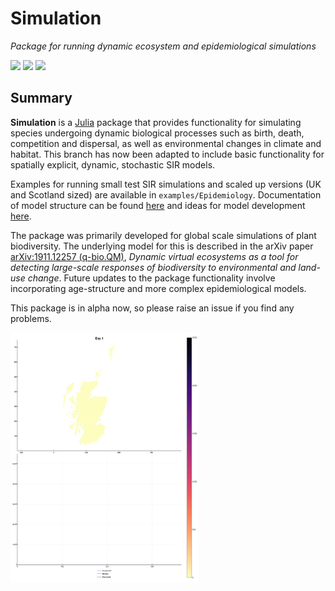# Simulation

*Package for running dynamic ecosystem and epidemiological simulations*

[![][docs-dev-img]][docs-dev-url] [![][actions-dev-img]][actions-dev-url] [![][codecov-dev-img]][codecov-dev-url]

## Summary

**Simulation** is a [Julia](http://www.julialang.org) package that
provides functionality for simulating species undergoing dynamic
biological processes such as birth, death, competition and dispersal, as well as environmental changes in climate and habitat. This branch has now been adapted to include basic functionality for spatially explicit, dynamic, stochastic SIR models.

Examples for running small test SIR simulations and scaled up versions (UK and Scotland sized) are available in `examples/Epidemiology`. Documentation of model structure can be found [here](docs/Structure_gh.md) and ideas for model development [here](docs/Design.md).

The package was primarily developed for global scale simulations of
plant biodiversity. The underlying model for this is described in the arXiv paper [arXiv:1911.12257 (q-bio.QM)][paper-url],
*Dynamic virtual ecosystems as a tool for detecting large-scale responses of biodiversity to environmental and land-use change*. Future updates to the package functionality involve incorporating
age-structure and more complex epidemiological models.

This package is in alpha now, so please raise an issue if you find any
problems.

[paper-url]: https://arxiv.org/abs/1911.12257

<img src="test/examples/ScotlandSIRSim.gif" width="300" height="400" />

[docs-dev-img]: https://img.shields.io/badge/docs-dev-blue.svg
[docs-dev-url]: https://ScottishCovidResponse.github.io/Simulation.jl/dev
[travis-dev-img]: https://travis-ci.org/ScottishCovidResponse/Simulation.jl.svg?branch=dev
[travis-dev-url]: https://travis-ci.org/ScottishCovidResponse/Simulation.jl?branch=dev

[actions-dev-img]: https://github.com/ScottishCovidResponse/Simulation.jl/workflows/Simulation%20testing/badge.svg
[actions-dev-url]: https://github.com/ScottishCovidResponse/Simulation.jl/actions
[codecov-dev-img]: https://codecov.io/gh/ScottishCovidResponse/Simulation.jl/branch/dev/graph/badge.svg
[codecov-dev-url]: https://codecov.io/gh/ScottishCovidResponse/Simulation.jl?branch=dev
